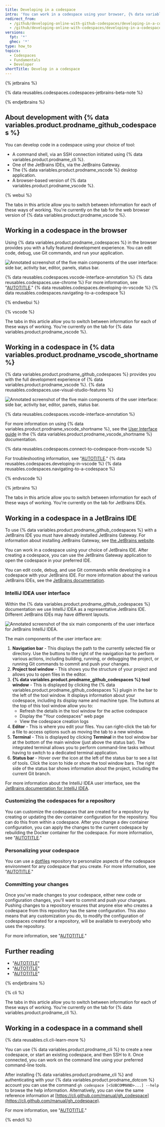 ```yaml
---
title: Developing in a codespace
intro: 'You can work in a codespace using your browser, {% data variables.product.prodname_vscode %}, a JetBrains IDE, or in a command shell.'
redirect_from:
  - /github/developing-online-with-github-codespaces/developing-in-a-codespace
  - /github/developing-online-with-codespaces/developing-in-a-codespace
versions:
  fpt: '*'
  ghec: '*'
type: how_to
topics:
  - Codespaces
  - Fundamentals
  - Developer
shortTitle: Develop in a codespace
---
```


{% jetbrains %}

{% data reusables.codespaces.codespaces-jetbrains-beta-note %}

{% endjetbrains %}

## About development with {% data variables.product.prodname_github_codespaces %}

You can develop code in a codespace using your choice of tool:

- A command shell, via an SSH connection initiated using {% data variables.product.prodname_cli %}.
- One of the JetBrains IDEs, via the JetBrains Gateway.
- The {% data variables.product.prodname_vscode %} desktop application.
- A browser-based version of {% data variables.product.prodname_vscode %}.

{% webui %}

The tabs in this article allow you to switch between information for each of these ways of working. You're currently on the tab for the web browser version of {% data variables.product.prodname_vscode %}.

## Working in a codespace in the browser

Using {% data variables.product.prodname_codespaces %} in the browser provides you with a fully featured development experience. You can edit code, debug, use Git commands, and run your application.

![Annotated screenshot of the five main components of the user interface: side bar, activity bar, editor, panels, status bar.](/assets/images/help/codespaces/codespace-overview-annotated.png)

{% data reusables.codespaces.vscode-interface-annotation %}
{% data reusables.codespaces.use-chrome %} For more information, see "[AUTOTITLE](/codespaces/troubleshooting/troubleshooting-github-codespaces-clients)."
{% data reusables.codespaces.developing-in-vscode %}
{% data reusables.codespaces.navigating-to-a-codespace %}

{% endwebui %}

{% vscode %}

The tabs in this article allow you to switch between information for each of these ways of working. You're currently on the tab for {% data variables.product.prodname_vscode %}.

## Working in a codespace in {% data variables.product.prodname_vscode_shortname %}

{% data variables.product.prodname_github_codespaces %} provides you with the full development experience of {% data variables.product.prodname_vscode %}. {% data reusables.codespaces.use-visual-studio-features %}

![Annotated screenshot of the five main components of the user interface: side bar, activity bar, editor, panels, status bar.](/assets/images/help/codespaces/codespace-annotated-vscode.png)

{% data reusables.codespaces.vscode-interface-annotation %}

For more information on using {% data variables.product.prodname_vscode_shortname %}, see the [User Interface guide](https://code.visualstudio.com/docs/getstarted/userinterface) in the {% data variables.product.prodname_vscode_shortname %} documentation.

{% data reusables.codespaces.connect-to-codespace-from-vscode %}

For troubleshooting information, see "[AUTOTITLE](/codespaces/troubleshooting/troubleshooting-github-codespaces-clients)."
{% data reusables.codespaces.developing-in-vscode %}
{% data reusables.codespaces.navigating-to-a-codespace %}

{% endvscode %}

{% jetbrains %}

The tabs in this article allow you to switch between information for each of these ways of working. You're currently on the tab for JetBrains IDEs.

## Working in a codespace in a JetBrains IDE

To use {% data variables.product.prodname_github_codespaces %} with a JetBrains IDE you must have already installed JetBrains Gateway. For information about installing JetBrains Gateway, see [the JetBrains website](https://www.jetbrains.com/remote-development/gateway/).

You can work in a codespace using your choice of JetBrains IDE. After creating a codespace, you can use the JetBrains Gateway application to open the codespace in your preferred IDE.

You can edit code, debug, and use Git commands while developing in a codespace with your JetBrains IDE. For more information about the various JetBrains IDEs, see the [JetBrains documentation](https://www.jetbrains.com/help/).

### IntelliJ IDEA user interface

Within the {% data variables.product.prodname_github_codespaces %} documentation we use IntelliJ IDEA as a representative JetBrains IDE. Different JetBrains IDEs may have different layouts.

![Annotated screenshot of the six main components of the user interface for JetBrains IntelliJ IDEA.](/assets/images/help/codespaces/jetbrains-gui-with-callouts.png)

The main components of the user interface are:
1. **Navigation bar** - This displays the path to the currently selected file or directory. Use the buttons to the right of the navigation bar to perform various actions, including building, running, or debugging the project, or running Git commands to commit and push your changes.
2. **Project tool window** - This shows you the structure of your project and allows you to open files in the editor.
3. **{% data variables.product.prodname_github_codespaces %} tool window** - This is displayed by clicking the {% data variables.product.prodname_github_codespaces %} plugin in the bar to the left of the tool window. It displays information about your codespace, including its display name and machine type. The buttons at the top of this tool window allow you to:
   - Refresh the details in the tool window for the active codespace
   - Display the "Your codespaces" web page
   - View the codespace creation logs
4. **Editor** - This is where you edit your files. You can right-click the tab for a file to access options such as moving the tab to a new window.
5. **Terminal** - This is displayed by clicking **Terminal** in the tool window bar at the bottom of the main window (just above the status bar). The integrated terminal allows you to perform command-line tasks without having to switch to a dedicated terminal application.
6. **Status bar** - Hover over the icon at the left of the status bar to see a list of tools. Click the icon to hide or show the tool window bars. The right side of the status bar shows information about the project, including the current Git branch.

For more information about the IntelliJ IDEA user interface, see the [JetBrains documentation for IntelliJ IDEA](https://www.jetbrains.com/help/idea/guided-tour-around-the-user-interface.html).

### Customizing the codespaces for a repository

You can customize the codespaces that are created for a repository by creating or updating the dev container configuration for the repository. You can do this from within a codespace. After you change a dev container configuration, you can apply the changes to the current codespace by rebuilding the Docker container for the codespace. For more information, see "[AUTOTITLE](/codespaces/setting-up-your-project-for-codespaces/adding-a-dev-container-configuration/introduction-to-dev-containers)."

### Personalizing your codespace

You can use a [dotfiles](https://dotfiles.github.io/tutorials/) repository to personalize aspects of the codespace environment for any codespace that you create. For more information, see "[AUTOTITLE](/codespaces/customizing-your-codespace/personalizing-github-codespaces-for-your-account#dotfiles)."

### Committing your changes

Once you've made changes to your codespace, either new code or configuration changes, you'll want to commit and push your changes. Pushing changes to a repository ensures that anyone else who creates a codespace from this repository has the same configuration. This also means that any customization you do, to modify the configuration of codespaces created for a repository, will be available to everybody who uses the repository.

For more information, see "[AUTOTITLE](/codespaces/developing-in-codespaces/using-source-control-in-your-codespace#committing-your-changes)."

## Further reading

- "[AUTOTITLE](/codespaces/developing-in-codespaces/using-github-codespaces-in-your-jetbrains-ide)"
- "[AUTOTITLE](/codespaces/codespaces-reference/using-the-github-codespaces-plugin-for-jetbrains)"
- "[AUTOTITLE](/codespaces/troubleshooting/troubleshooting-github-codespaces-clients)"

{% endjetbrains %}

{% cli %}

The tabs in this article allow you to switch between information for each of these ways of working. You're currently on the tab for {% data variables.product.prodname_cli %}.

## Working in a codespace in a command shell

{% data reusables.cli.cli-learn-more %}

You can use {% data variables.product.prodname_cli %} to create a new codespace, or start an existing codespace, and then SSH to it. Once connected, you can work on the command line using your preferred command-line tools.

After installing {% data variables.product.prodname_cli %} and authenticating with your {% data variables.product.prodname_dotcom %} account you can use the command `gh codespace [<SUBCOMMAND>...] --help` to browse the help information. Alternatively, you can view the same reference information at [https://cli.github.com/manual/gh_codespace](https://cli.github.com/manual/gh_codespace).

For more information, see "[AUTOTITLE](/codespaces/developing-in-codespaces/using-github-codespaces-with-github-cli)."

{% endcli %}
